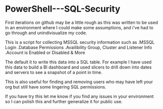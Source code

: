 # PowerShell---SQL-Security

First iterations on github may be a little rough as this was written to be used in an environment where I could make some assumptions, and i've had to go through and unindivisualize my code.

This is a script for collecting MSSQL security information such as
.MSSQL Login
.Database Permissions
.Availibility Group, Cluster and Listener Info
.Account is Enabled or Disabled
& More

The default it to write this data into a SQL table. For example I have used this data to build a BI dashboard and used slicers to drill down into dates and servers to see a snapshot of a point in time.

This is also useful for finding and removing users who may have left your org but still have some lingering SQL permissions.

If you have try this let me know if you find any issues in your environment so I can polish this and further generalize it for public use.
